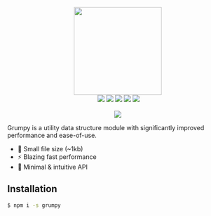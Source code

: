 <p align="center"><img src="https://grumpy.js.org/img/grumpy.svg" width="200"><br>&nbsp;<img src="https://img.shields.io/appveyor/ci/gruntjs/grunt.svg">&nbsp;<img src="https://img.shields.io/npm/v/grumpy.svg?maxAge=3600">&nbsp;<img src="https://img.shields.io/npm/dt/grumpy.svg?maxAge=3600">&nbsp;<img src="https://img.shields.io/npm/l/grumpy.svg">&nbsp;<img src="https://badgen.net/bundlephobia/minzip/grumpy"><br><br><img src="https://nodei.co/npm/grumpy.svg?downloads=true&stars=true"></p>

Grumpy is a utility data structure module with significantly improved performance and ease-of-use.

* 🎉 Small file size (~1kb)  
* ⚡️ Blazing fast performance  
* 🚀 Minimal & intuitive API

## Installation

```bash
$ npm i -s grumpy
```

